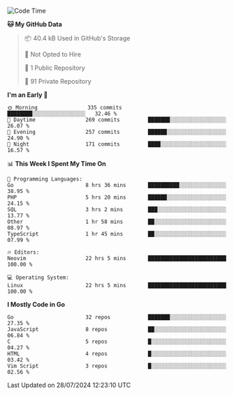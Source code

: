 
<!--START_SECTION:waka-->
![Code Time](http://img.shields.io/badge/Code%20Time-5%2C098%20hrs%2035%20mins-blue)

**🐱 My GitHub Data** 

> 📦 40.4 kB Used in GitHub's Storage 
 > 
> 🚫 Not Opted to Hire
 > 
> 📜 1 Public Repository 
 > 
> 🔑 91 Private Repository 
 > 
**I'm an Early 🐤** 

```text
🌞 Morning                335 commits         ████████░░░░░░░░░░░░░░░░░   32.46 % 
🌆 Daytime                269 commits         ███████░░░░░░░░░░░░░░░░░░   26.07 % 
🌃 Evening                257 commits         ██████░░░░░░░░░░░░░░░░░░░   24.90 % 
🌙 Night                  171 commits         ████░░░░░░░░░░░░░░░░░░░░░   16.57 % 
```


📊 **This Week I Spent My Time On** 

```text
💬 Programming Languages: 
Go                       8 hrs 36 mins       ██████████░░░░░░░░░░░░░░░   38.95 % 
PHP                      5 hrs 20 mins       ██████░░░░░░░░░░░░░░░░░░░   24.15 % 
SQL                      3 hrs 2 mins        ███░░░░░░░░░░░░░░░░░░░░░░   13.77 % 
Other                    1 hr 58 mins        ██░░░░░░░░░░░░░░░░░░░░░░░   08.97 % 
TypeScript               1 hr 45 mins        ██░░░░░░░░░░░░░░░░░░░░░░░   07.99 % 

🔥 Editors: 
Neovim                   22 hrs 5 mins       █████████████████████████   100.00 % 

💻 Operating System: 
Linux                    22 hrs 5 mins       █████████████████████████   100.00 % 
```

**I Mostly Code in Go** 

```text
Go                       32 repos            ███████░░░░░░░░░░░░░░░░░░   27.35 % 
JavaScript               8 repos             ██░░░░░░░░░░░░░░░░░░░░░░░   06.84 % 
C                        5 repos             █░░░░░░░░░░░░░░░░░░░░░░░░   04.27 % 
HTML                     4 repos             █░░░░░░░░░░░░░░░░░░░░░░░░   03.42 % 
Vim Script               3 repos             █░░░░░░░░░░░░░░░░░░░░░░░░   02.56 % 
```




 Last Updated on 28/07/2024 12:23:10 UTC
<!--END_SECTION:waka-->
